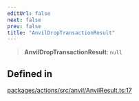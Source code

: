 ```yaml
---
editUrl: false
next: false
prev: false
title: "AnvilDropTransactionResult"
---
```


> **AnvilDropTransactionResult**: `null`

## Defined in

[packages/actions/src/anvil/AnvilResult.ts:17](https://github.com/evmts/tevm-monorepo/blob/main/packages/actions/src/anvil/AnvilResult.ts#L17)
